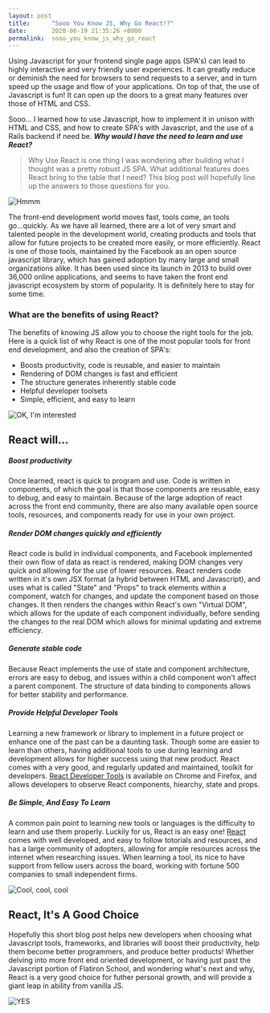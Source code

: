 ```yaml
---
layout: post
title:      "Sooo You Know JS, Why Go React!?"
date:       2020-06-19 21:35:26 +0000
permalink:  sooo_you_know_js_why_go_react
---
```



Using Javascript for your frontend single page apps (SPA's) can lead to highly interactive and very friendly user experiences. It can greatly reduce or deminish the need for browsers to send requests to a server, and in turn speed up the usage and flow of your applications. On top of that, the use of Javascript is fun! It can open up the doors to a great many features over those of HTML and CSS.

Sooo... I learned how to use Javascript, how to implement it in unison with HTML and CSS, and how to create SPA's with Javascript, and the use of a Rails backend if need be. **_Why would I have the need to learn and use React?_**

> Why Use React is one thing I was wondering after building what I thought was a pretty robust JS SPA. What additional features does React bring to the table that I need? This blog post will hopefully line up the answers to those questions for you.

![Hmmm](https://media.giphy.com/media/10bDoTtJhtcHu0/source.gif)

The front-end development world moves fast, tools come, an tools go...quickly. As we have all learned, there are a lot of very smart and talented people in the development world, creating products and tools that allow for future projects to be created more easily, or more efficiently. React is one of those tools, maintained by the Facebook as an open source javascript library, which has gained adoption by many large and small organizations alike. It has been used since its launch in 2013 to build over 36,000 online applications, and seems to have taken the front end javascript ecosystem by storm of popularity. It is definitely here to stay for some time.

### What are the benefits of using React?
The benefits of knowing JS allow you to choose the right tools for the job. Here is a quick list of why React is one of the most popular tools for front end development, and also the creation of SPA's:

  - Boosts productivity, code is reusable, and easier to maintain
  - Rendering of DOM changes is fast and efficient
  - The structure generates inherently stable code
  - Helpful developer toolsets
  - Simple, efficient, and easy to learn
  
![OK, I'm interested](https://media.giphy.com/media/3o6ZtqINioC4DdUkLu/source.gif)

## React will...
##### Boost productivity
Once learned, react is quick to program and use. Code is written in components, of which the goal is that those components are reusable, easy to debug, and easy to maintain. Because of the large adoption of react across the front end community, there are also many available open source tools, resources, and components ready for use in your own project.

##### Render DOM changes quickly and efficiently
React code is build in individual components, and Facebook implemented their own flow of data as react is rendered, making DOM changes very quick and allowing for the use of lower resources. React renders code written in it's own JSX format (a hybrid between HTML and Javascript), and uses what is called "State" and "Props" to track elements within a component, watch for changes, and update the component based on those changes. It then renders the changes within React's own "Virtual DOM", which allows for the update of each component individually, before sending the changes to the real DOM which allows for minimal updating and extreme efficiency. 

##### Generate stable code
Because React implements the use of state and component architecture, errors are easy to debug, and issues within a child component won't affect a parent component. The structure of data binding to components allows for better stability and performance.

##### Provide Helpful Developer Tools
Learning a new framework or library to implement in a future project or enhance one of the past can be a daunting task. Though some are easier to learn than others, having additional tools to use during learning and development allows for higher success using that new product. React comes with a very good, and regularly updated and maintained, toolkit for developers. [React Developer Tools](https://chrome.google.com/webstore/detail/react-developer-tools/fmkadmapgofadopljbjfkapdkoienihi) is available on Chrome and Firefox, and allows developers to observe React components, hiearchy, state and props.

##### Be Simple, And Easy To Learn
A common pain point to learning new tools or languages is the difficulty to learn and use them properly. Luckily for us, React is an easy one! [React](https://reactjs.org/) comes with well developed, and easy to follow totorials and resources, and has a large community of adopters, allowing for ample resources across the internet when researching issues. When learning a tool, its nice to have support from fellow users across the board, working with fortune 500 companies to small independent firms. 

![Cool, cool, cool](https://media.giphy.com/media/dQNP6OnyFUePu/source.gif)

## React, It's A Good Choice
Hopefully this short blog post helps new developers when choosing what Javascript tools, frameworks, and libraries will boost their productivity, help them become better programmers, and produce better products! Whether delving into more front end oriented development, or having just past the Javascript portion of Flatiron School, and wondering what's next and why, React is a very good choice for futher personal growth, and will provide a giant leap in ability from vanilla JS.

![YES](https://media.giphy.com/media/GCTmdhIIrC9i/source.gif)
